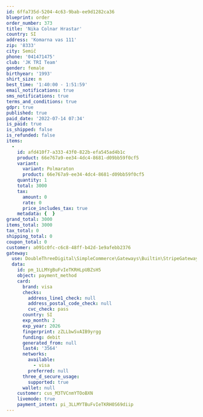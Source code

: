 ```yaml
---
id: 6ffa735d-5204-4c63-9bab-ee9d1282ca36
blueprint: order
order_number: 373
title: 'Nika Colnar Hrastar'
country: SI
address: 'Komarna vas 111'
zip: '8333'
city: Semič
phone: '041471475'
club: 'JK TRI Team'
gender: female
birthyear: '1993'
shirt_size: m
best_time: '1:40:00 - 1:51:59'
email_notifications: true
sms_notifications: true
terms_and_conditions: true
gdpr: true
published: true
paid_date: '2022-07-14 07:34'
is_paid: true
is_shipped: false
is_refunded: false
items:
  -
    id: afd410f7-a333-43f0-822b-efa545ad4b1c
    product: 66e767a9-ee34-4dc4-8681-d09bb59f0cf5
    variant:
      variant: Polmaraton
      product: 66e767a9-ee34-4dc4-8681-d09bb59f0cf5
    quantity: 1
    total: 3000
    tax:
      amount: 0
      rate: 0
      price_includes_tax: true
    metadata: {  }
grand_total: 3000
items_total: 3000
tax_total: 0
shipping_total: 0
coupon_total: 0
customer: a091c0fc-c6c8-48ff-b42d-1e9afebb2376
gateway:
  use: DoubleThreeDigital\SimpleCommerce\Gateways\Builtin\StripeGateway
  data:
    id: pm_1LLMYgBuFvIeTKRHLpUBZsH5
    object: payment_method
    card:
      brand: visa
      checks:
        address_line1_check: null
        address_postal_code_check: null
        cvc_check: pass
      country: SI
      exp_month: 2
      exp_year: 2026
      fingerprint: zZLLbwSvAIB9yrgg
      funding: debit
      generated_from: null
      last4: '3564'
      networks:
        available:
          - visa
        preferred: null
      three_d_secure_usage:
        supported: true
      wallet: null
    customer: cus_M3TVCnmYTOoBXN
    livemode: true
    payment_intent: pi_3LLMYTBuFvIeTKRH0S69diip
---
```

